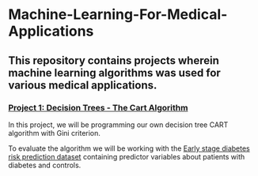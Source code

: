 # Machine-Learning-For-Medical-Applications
## This repository contains projects wherein machine learning algorithms was used for various medical applications.
### [Project 1: Decision Trees - The Cart Algorithm](https://github.com/clairevania/Machine-Learning-For-Medical-Applications/blob/main/DecisionTrees.ipynb)
In this project, we will be programming our own decision tree CART algorithm with Gini criterion. 

To evaluate the algorithm we will be working with the [Early stage diabetes risk prediction dataset](https://archive.ics.uci.edu/ml/datasets/Early+stage+diabetes+risk+prediction+dataset.) containing predictor variables about patients with diabetes and controls. 

